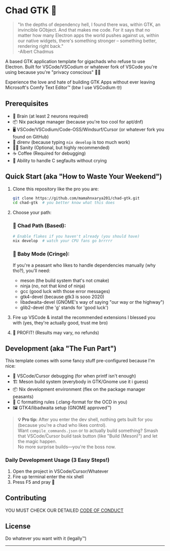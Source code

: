 # Chad GTK 💪

> "In the depths of dependency hell, I found there was, within GTK, an invincible GObject.
> And that makes me code. For it says that no matter how many Electron apps the world pushes against us,
> within our native widgets, there's something stronger – something better, rendering right back."<br>
>-Albert Chadmus

A based GTK application template for gigachads who refuse to use Electron. Built for VSCode/VSCodium or whatever fork of VSCode you're using because you're "privacy conscious" 🕵️‍♂️

Experience the love and hate of building GTK Apps without ever leaving Microsoft's Comfy Text Editor™ (btw I use VSCodium 🤓)

## Prerequisites

- 🧠 Brain (at least 2 neurons required)
- 📦 Nix package manager (because you're too cool for apt/dnf)
- 🖥️ VSCode/VSCodium/Code-OSS/Windsurf/Cursor (or whatever fork you found on GitHub)
- 🚪 direnv (because typing `nix develop` is too much work)
- 🧘‍♂️ Sanity (Optional, but highly recommended)
- ☕ Coffee (Required for debugging)
- 🤡 Ability to handle C segfaults without crying

## Quick Start (aka "How to Waste Your Weekend")

1. Clone this repository like the pro you are:
   ```bash
   git clone https://github.com/mamahnxarya201/chad-gtk.git
   cd chad-gtk  # you better know what this does
   ```

2. Choose your path:

   ### 🗿 Chad Path (Based):
   ```bash
   # Enable flakes if you haven't already (you should have)
   nix develop  # watch your CPU fans go brrrrr
   ```

   ### 👶 Baby Mode (Cringe):
   If you're a peasant who likes to handle dependencies manually (why tho?), you'll need:
   - meson (the build system that's not cmake)
   - ninja (no, not that kind of ninja)
   - gcc (good luck with those error messages)
   - gtk4-devel (because gtk3 is sooo 2020)
   - libadwaita-devel (GNOME's way of saying "our way or the highway")
   - glib2-devel (the 'g' stands for 'good luck')

3. Fire up VSCode & install the recommended extensions I blessed you with
   (yes, they're actually good, trust me bro)

4. 🎉 PROFIT! (Results may vary, no refunds)

## Development (aka "The Fun Part")

This template comes with some fancy stuff pre-configured because I'm nice:

- 🐛 VSCode/Cursor debugging (for when printf isn't enough)
- 🏗️ Meson build system (everybody in GTK/Gnome use it i guess)
- 📦 Nix development environment (flex on the package manager peasants)
- 🎨 C formatting rules (.clang-format for the OCD in you)
- 🖼️ GTK4/libadwaita setup (GNOME approved™)

> **💡 Pro tip:**
> After you enter the dev shell, nothing gets built for you (because you're a chad who likes control).<br>
> Want `compile_commands.json` or to actually build something? Smash that VSCode/Cursor build task button (like "Build (Meson)") and let the magic happen.<br>
> No more surprise builds—you're the boss now.

### Daily Development Usage (3 Easy Steps!)

1. Open the project in VSCode/Cursor/Whatever
2. Fire up terminal enter the nix shell
3. Press F5 and pray 🙏

## Contributing

YOU MUST CHECK OUR DETAILED [CODE OF CONDUCT](https://youtu.be/xnhXwIhUJ24?si=AbfGFxzpeQK1kV1h)

## License

Do whatever you want with it (legally™)

---
